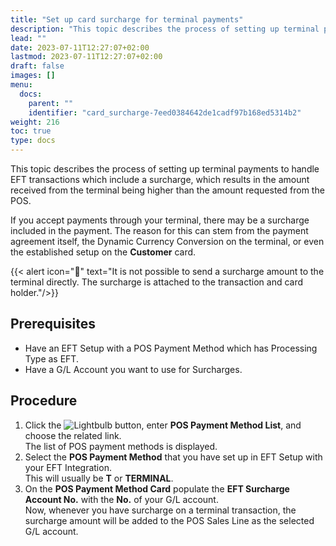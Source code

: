 ```yaml
---
title: "Set up card surcharge for terminal payments"
description: "This topic describes the process of setting up terminal payments to handle EFT transactions which include a surcharge, which results in the amount received from the terminal being higher than the amount requested from the POS."
lead: ""
date: 2023-07-11T12:27:07+02:00
lastmod: 2023-07-11T12:27:07+02:00
draft: false
images: []
menu:
  docs:
    parent: ""
    identifier: "card_surcharge-7eed0384642de1cadf97b168ed5314b2"
weight: 216
toc: true
type: docs
---
```


This topic describes the process of setting up terminal payments to handle EFT transactions which include a surcharge, which results in the amount received from the terminal being higher than the amount requested from the POS.

If you accept payments through your terminal, there may be a surcharge included in the payment. The reason for this can stem from the payment agreement itself, the Dynamic Currency Conversion on the terminal, or even the established setup on the **Customer** card.

{{< alert icon="📝" text="It is not possible to send a surcharge amount to the terminal directly. The surcharge is attached to the transaction and card holder."/>}}

## Prerequisites

- Have an EFT Setup with a POS Payment Method which has Processing Type as EFT.
- Have a G/L Account you want to use for Surcharges.

## Procedure

1. Click the ![Lightbulb](Lightbulb_icon.PNG) button, enter **POS Payment Method List**, and choose the related link.     
   The list of POS payment methods is displayed.
2. Select the **POS Payment Method** that you have set up in EFT Setup with your EFT Integration.       
   This will usually be **T** or **TERMINAL**.
3. On the **POS Payment Method Card** populate the **EFT Surcharge Account No.** with the **No.** of your G/L account.      
   Now, whenever you have surcharge on a terminal transaction, the surcharge amount will be added to the POS Sales Line as the selected G/L account.


